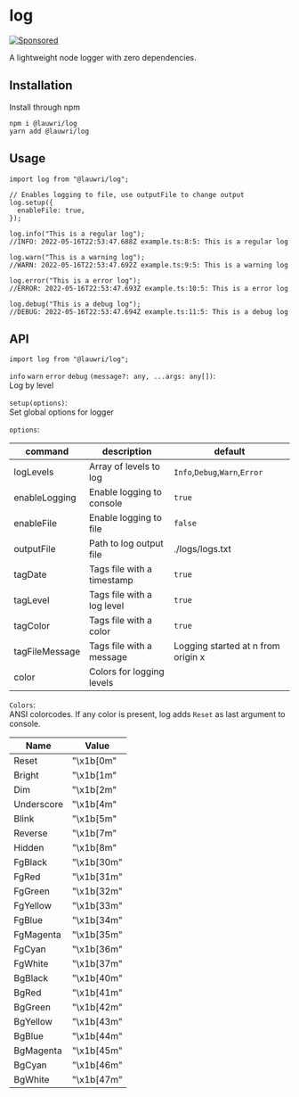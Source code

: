# log

[![Sponsored](https://img.shields.io/badge/chilicorn-sponsored-brightgreen.svg?logo=data%3Aimage%2Fpng%3Bbase64%2CiVBORw0KGgoAAAANSUhEUgAAAA4AAAAPCAMAAADjyg5GAAABqlBMVEUAAAAzmTM3pEn%2FSTGhVSY4ZD43STdOXk5lSGAyhz41iz8xkz2HUCWFFhTFFRUzZDvbIB00Zzoyfj9zlHY0ZzmMfY0ydT0zjj92l3qjeR3dNSkoZp4ykEAzjT8ylUBlgj0yiT0ymECkwKjWqAyjuqcghpUykD%2BUQCKoQyAHb%2BgylkAyl0EynkEzmkA0mUA3mj86oUg7oUo8n0k%2FS%2Bw%2Fo0xBnE5BpU9Br0ZKo1ZLmFZOjEhesGljuzllqW50tH14aS14qm17mX9%2Bx4GAgUCEx02JySqOvpSXvI%2BYvp2orqmpzeGrQh%2Bsr6yssa2ttK6v0bKxMBy01bm4zLu5yry7yb29x77BzMPCxsLEzMXFxsXGx8fI3PLJ08vKysrKy8rL2s3MzczOH8LR0dHW19bX19fZ2dna2trc3Nzd3d3d3t3f39%2FgtZTg4ODi4uLj4%2BPlGxLl5eXm5ubnRzPn5%2Bfo6Ojp6enqfmzq6urr6%2Bvt7e3t7u3uDwvugwbu7u7v6Obv8fDz8%2FP09PT2igP29vb4%2BPj6y376%2Bu%2F7%2Bfv9%2Ff39%2Fv3%2BkAH%2FAwf%2FtwD%2F9wCyh1KfAAAAKXRSTlMABQ4VGykqLjVCTVNgdXuHj5Kaq62vt77ExNPX2%2Bju8vX6%2Bvr7%2FP7%2B%2FiiUMfUAAADTSURBVAjXBcFRTsIwHAfgX%2FtvOyjdYDUsRkFjTIwkPvjiOTyX9%2FAIJt7BF570BopEdHOOstHS%2BX0s439RGwnfuB5gSFOZAgDqjQOBivtGkCc7j%2B2e8XNzefWSu%2BsZUD1QfoTq0y6mZsUSvIkRoGYnHu6Yc63pDCjiSNE2kYLdCUAWVmK4zsxzO%2BQQFxNs5b479NHXopkbWX9U3PAwWAVSY%2FpZf1udQ7rfUpQ1CzurDPpwo16Ff2cMWjuFHX9qCV0Y0Ok4Jvh63IABUNnktl%2B6sgP%2BARIxSrT%2FMhLlAAAAAElFTkSuQmCC)](http://spiceprogram.org/oss-sponsorship)

A lightweight node logger with zero dependencies.

## Installation

Install through npm

```
npm i @lauwri/log
yarn add @lauwri/log
```

## Usage

```
import log from "@lauwri/log";

// Enables logging to file, use outputFile to change output
log.setup({
  enableFile: true,
});

log.info("This is a regular log");
//INFO: 2022-05-16T22:53:47.688Z example.ts:8:5: This is a regular log

log.warn("This is a warning log");
//WARN: 2022-05-16T22:53:47.692Z example.ts:9:5: This is a warning log

log.error("This is a error log");
//ERROR: 2022-05-16T22:53:47.693Z example.ts:10:5: This is a error log

log.debug("This is a debug log");
//DEBUG: 2022-05-16T22:53:47.694Z example.ts:11:5: This is a debug log
```

## API

```
import log from "@lauwri/log";
```

`info` `warn` `error` `debug` `(message?: any, ...args: any[])`:  
Log by level

`setup(options)`:  
Set global options for logger

`options`:

| command        | description                | default                            |
| -------------- | -------------------------- | ---------------------------------- |
| logLevels      | Array of levels to log     | `Info`,`Debug`,`Warn`,`Error`      |
| enableLogging  | Enable logging to console  | `true`                             |
| enableFile     | Enable logging to file     | `false`                            |
| outputFile     | Path to log output file    | ./logs/logs.txt                    |
| tagDate        | Tags file with a timestamp | `true`                             |
| tagLevel       | Tags file with a log level | `true`                             |
| tagColor       | Tags file with a color     | `true`                             |
| tagFileMessage | Tags file with a message   | Logging started at n from origin x |
| color          | Colors for logging levels  |                                    |

`Colors`:  
ANSI colorcodes. If any color is present, log adds `Reset` as last argument to console.

| Name       | Value      |
| ---------- | ---------- |
| Reset      | "\x1b[0m"  |
| Bright     | "\x1b[1m"  |
| Dim        | "\x1b[2m"  |
| Underscore | "\x1b[4m"  |
| Blink      | "\x1b[5m"  |
| Reverse    | "\x1b[7m"  |
| Hidden     | "\x1b[8m"  |
| FgBlack    | "\x1b[30m" |
| FgRed      | "\x1b[31m" |
| FgGreen    | "\x1b[32m" |
| FgYellow   | "\x1b[33m" |
| FgBlue     | "\x1b[34m" |
| FgMagenta  | "\x1b[35m" |
| FgCyan     | "\x1b[36m" |
| FgWhite    | "\x1b[37m" |
| BgBlack    | "\x1b[40m" |
| BgRed      | "\x1b[41m" |
| BgGreen    | "\x1b[42m" |
| BgYellow   | "\x1b[43m" |
| BgBlue     | "\x1b[44m" |
| BgMagenta  | "\x1b[45m" |
| BgCyan     | "\x1b[46m" |
| BgWhite    | "\x1b[47m" |
